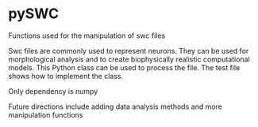 # pySWC
Functions used for the manipulation of swc files

Swc files are commonly used to represent neurons. They can be used for morphological analysis and to create biophysically realistic computational models. This Python class can be used to process the file. The test file shows how to implement the class.

Only dependency is numpy

Future directions include adding data analysis methods and more manipulation functions
